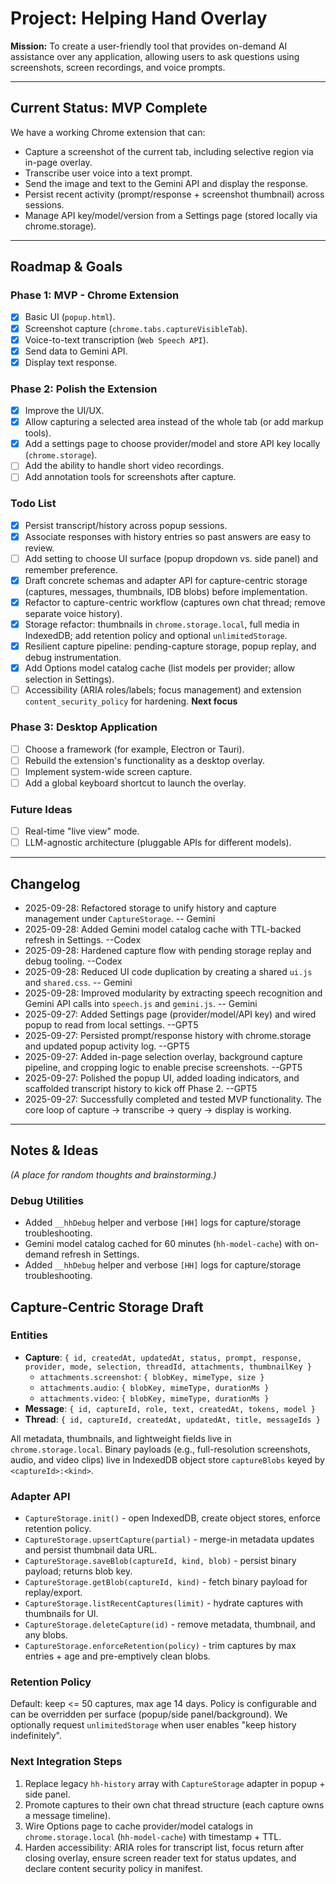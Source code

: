 # Project: Helping Hand Overlay

**Mission:** To create a user-friendly tool that provides on-demand AI assistance over any application, allowing users to ask questions using screenshots, screen recordings, and voice prompts.

---

## Current Status: MVP Complete

We have a working Chrome extension that can:
- Capture a screenshot of the current tab, including selective region via in-page overlay.
- Transcribe user voice into a text prompt.
- Send the image and text to the Gemini API and display the response.
- Persist recent activity (prompt/response + screenshot thumbnail) across sessions.
- Manage API key/model/version from a Settings page (stored locally via chrome.storage).

---

## Roadmap & Goals

### Phase 1: MVP - Chrome Extension
- [x] Basic UI (`popup.html`).
- [x] Screenshot capture (`chrome.tabs.captureVisibleTab`).
- [x] Voice-to-text transcription (`Web Speech API`).
- [x] Send data to Gemini API.
- [x] Display text response.

### Phase 2: Polish the Extension
- [x] Improve the UI/UX.
- [x] Allow capturing a selected area instead of the whole tab (or add markup tools).
- [x] Add a settings page to choose provider/model and store API key locally (`chrome.storage`).
- [ ] Add the ability to handle short video recordings.
- [ ] Add annotation tools for screenshots after capture.

### Todo List
- [x] Persist transcript/history across popup sessions.
- [x] Associate responses with history entries so past answers are easy to review.
- [ ] Add setting to choose UI surface (popup dropdown vs. side panel) and remember preference.
- [x] Draft concrete schemas and adapter API for capture-centric storage (captures, messages, thumbnails, IDB blobs) before implementation.
- [x] Refactor to capture-centric workflow (captures own chat thread; remove separate voice history).
- [x] Storage refactor: thumbnails in `chrome.storage.local`, full media in IndexedDB; add retention policy and optional `unlimitedStorage`.
- [x] Resilient capture pipeline: pending-capture storage, popup replay, and debug instrumentation.
- [x] Add Options model catalog cache (list models per provider; allow selection in Settings).
- [ ] Accessibility (ARIA roles/labels; focus management) and extension `content_security_policy` for hardening. **Next focus**

### Phase 3: Desktop Application
- [ ] Choose a framework (for example, Electron or Tauri).
- [ ] Rebuild the extension's functionality as a desktop overlay.
- [ ] Implement system-wide screen capture.
- [ ] Add a global keyboard shortcut to launch the overlay.

### Future Ideas
- [ ] Real-time "live view" mode.
- [ ] LLM-agnostic architecture (pluggable APIs for different models).

---

## Changelog
* 2025-09-28: Refactored storage to unify history and capture management under `CaptureStorage`. -- Gemini
* 2025-09-28: Added Gemini model catalog cache with TTL-backed refresh in Settings. --Codex
* 2025-09-28: Hardened capture flow with pending storage replay and debug tooling. --Codex
* 2025-09-28: Reduced UI code duplication by creating a shared `ui.js` and `shared.css`. -- Gemini
* 2025-09-28: Improved modularity by extracting speech recognition and Gemini API calls into `speech.js` and `gemini.js`. -- Gemini
* 2025-09-27: Added Settings page (provider/model/API key) and wired popup to read from local settings. --GPT5
* 2025-09-27: Persisted prompt/response history with chrome.storage and updated popup activity log. --GPT5
* 2025-09-27: Added in-page selection overlay, background capture pipeline, and cropping logic to enable precise screenshots. --GPT5
* 2025-09-27: Polished the popup UI, added loading indicators, and scaffolded transcript history to kick off Phase 2. --GPT5
* 2025-09-27: Successfully completed and tested MVP functionality. The core loop of capture -> transcribe -> query -> display is working.

---

## Notes & Ideas
*(A place for random thoughts and brainstorming.)*
### Debug Utilities
- Added `__hhDebug` helper and verbose `[HH]` logs for capture/storage troubleshooting.
- Gemini model catalog cached for 60 minutes (`hh-model-cache`) with on-demand refresh in Settings.
- Added `__hhDebug` helper and verbose `[HH]` logs for capture/storage troubleshooting.

## Capture-Centric Storage Draft

### Entities
- **Capture**: `{ id, createdAt, updatedAt, status, prompt, response, provider, mode, selection, threadId, attachments, thumbnailKey }`
  - `attachments.screenshot`: `{ blobKey, mimeType, size }`
  - `attachments.audio`: `{ blobKey, mimeType, durationMs }`
  - `attachments.video`: `{ blobKey, mimeType, durationMs }`
- **Message**: `{ id, captureId, role, text, createdAt, tokens, model }`
- **Thread**: `{ id, captureId, createdAt, updatedAt, title, messageIds }`

All metadata, thumbnails, and lightweight fields live in `chrome.storage.local`. Binary payloads (e.g., full-resolution screenshots, audio, and video clips) live in IndexedDB object store `captureBlobs` keyed by `<captureId>:<kind>`.

### Adapter API
- `CaptureStorage.init()` - open IndexedDB, create object stores, enforce retention policy.
- `CaptureStorage.upsertCapture(partial)` - merge-in metadata updates and persist thumbnail data URL.
- `CaptureStorage.saveBlob(captureId, kind, blob)` - persist binary payload; returns blob key.
- `CaptureStorage.getBlob(captureId, kind)` - fetch binary payload for replay/export.
- `CaptureStorage.listRecentCaptures(limit)` - hydrate captures with thumbnails for UI.
- `CaptureStorage.deleteCapture(id)` - remove metadata, thumbnail, and any blobs.
- `CaptureStorage.enforceRetention(policy)` - trim captures by max entries + age and pre-emptively clean blobs.

### Retention Policy
Default: keep <= 50 captures, max age 14 days. Policy is configurable and can be overridden per surface (popup/side panel/background). We optionally request `unlimitedStorage` when user enables "keep history indefinitely".

### Next Integration Steps
1. Replace legacy `hh-history` array with `CaptureStorage` adapter in popup + side panel.
2. Promote captures to their own chat thread structure (each capture owns a message timeline).
3. Wire Options page to cache provider/model catalogs in `chrome.storage.local` (`hh-model-cache`) with timestamp + TTL.
4. Harden accessibility: ARIA roles for transcript list, focus return after closing overlay, ensure screen reader text for status updates, and declare content security policy in manifest.
